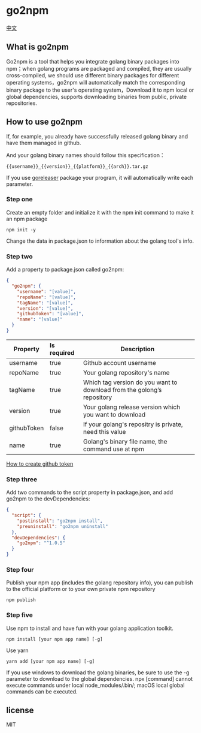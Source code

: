 # go2npm
[中文](https://github.com/LYfirstday/go2npm/blob/master/README_CN.md)
## What is go2npm

Go2npm is a tool that helps you integrate golang binary packages into npm；when golang programs are packaged and compiled, they are usually cross-compiled, we should use different binary packages for different operating systems，go2npm will automatically match the corresponding binary package to the user's operating system，Download it to npm local or global dependencies, supports downloading binaries from public, private repositories.

## How to use go2npm

If, for example, you already have successfully released golang binary and have them managed in github.

And your golang binary names should follow this specification：
```text
{{username}}_{{version}}_{{platform}}_{{arch}}.tar.gz
```

If you use [goreleaser](https://github.com/goreleaser) package your program, it will automatically write each parameter.

### Step one

Create an empty folder and initialize it with the npm init command to make it an npm package

```shell
npm init -y
```
Change the data in package.json to information about the golang tool's info.

### Step two

Add a property to package.json called go2npm:
```json
{
  "go2npm": {
    "username": "[value]",
    "repoName": "[value]",
    "tagName": "[value]",
    "version": "[value]",
    "githubToken": "[value]",
    "name": "[value]"
  }
}
```

| Property    | Is required | Description                                                  |
| ----------- | :---------- | ------------------------------------------------------------ |
| username    | true        | Github account username                                      |
| repoName    | true        | Your golang repository's name                                |
| tagName     | true        | Which tag version do you want to download from the golong’s repository |
| version     | true        | Your golang release version which you want to download       |
| githubToken | false       | If your golang's repositry is private, need this value       |
| name        | true        | Golang's binary file name, the command use at npm            |

[How to create github token](https://docs.github.com/en/authentication/keeping-your-account-and-data-secure/creating-a-personal-access-token)

### Step three

Add two commands to the script property in package.json, and add go2npm to the devDependencies:
```json
{
  "script": {
    "postinstall": "go2npm install",
    "preuninstall": "go2npm uninstall"
  },
  "devDependencies": {
    "go2npm": "^1.0.5"
  }
}
```

### Step four

Publish your npm app (includes the golang repository info), you can publish to the official platform or to your own private npm repository

```shell
npm publish
```

### Step five

Use npm to install and have fun with your golang application toolkit.

```shell
npm install [your npm app name] [-g]
```

Use yarn

```shell
yarn add [your npm app name] [-g]
```

If you use windows to download the golang binaries, be sure to use the -g parameter to download to the global dependencies. npx [command] cannot execute commands under local node_modules/.bin/; macOS local global commands can be executed.

## license
MIT